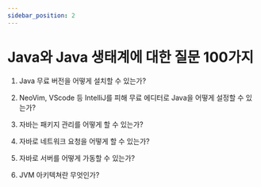 ```yaml
---
sidebar_position: 2
---
```


# Java와 Java 생태계에 대한 질문 100가지

1. Java 무료 버전을 어떻게 설치할 수 있는가?

2. NeoVim, VScode 등 IntelliJ를 피해 무료 에디터로 Java을 어떻게 설정할 수 있는가?

3. 자바는 패키지 관리를 어떻게 할 수 있는가?

4. 자바로 네트워크 요청을 어떻게 할 수 있는가?

5. 자바로 서버를 어떻게 가동할 수 있는가?

6. JVM 아키텍쳐란 무엇인가?
